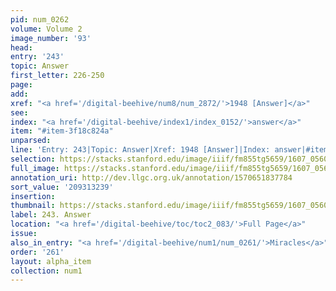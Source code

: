 ```yaml
---
pid: num_0262
volume: Volume 2
image_number: '93'
head:
entry: '243'
topic: Answer
first_letter: 226-250
page:
add:
xref: "<a href='/digital-beehive/num8/num_2872/'>1948 [Answer]</a>"
see:
index: "<a href='/digital-beehive/index1/index_0152/'>answer</a>"
item: "#item-3f18c824a"
unparsed:
line: 'Entry: 243|Topic: Answer|Xref: 1948 [Answer]|Index: answer|#item-3f18c824a'
selection: https://stacks.stanford.edu/image/iiif/fm855tg5659/1607_0560/283,3239,3061,895/full/0/default.jpg
full_image: https://stacks.stanford.edu/image/iiif/fm855tg5659/1607_0560/full/full/0/default.jpg
annotation_uri: http://dev.llgc.org.uk/annotation/1570651837784
sort_value: '209313239'
insertion:
thumbnail: https://stacks.stanford.edu/image/iiif/fm855tg5659/1607_0560/283,3239,600,180/250,/0/default.jpg
label: 243. Answer
location: "<a href='/digital-beehive/toc/toc2_083/'>Full Page</a>"
issue:
also_in_entry: "<a href='/digital-beehive/num1/num_0261/'>Miracles</a>"
order: '261'
layout: alpha_item
collection: num1
---
```


